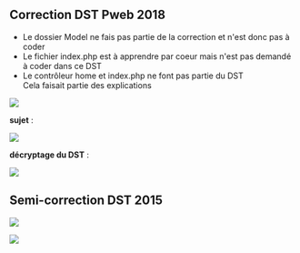 ## Correction DST Pweb 2018

* Le dossier Model ne fais pas partie de la correction et n'est donc pas à coder
* Le fichier index.php est à apprendre par coeur mais n'est pas demandé à coder dans ce DST
* Le contrôleur home et index.php ne font pas partie du DST  
  Cela faisait partie des explications

![](https://media.discordapp.net/attachments/751948889984073820/902913487091679292/unknown.png)

**sujet** :

![](https://media.discordapp.net/attachments/751948889984073820/902908352655413258/unknown.png)

**décryptage du DST** :

![](https://media.discordapp.net/attachments/751948889984073820/902910657861648444/unknown.png)




## Semi-correction DST 2015

![](https://media.discordapp.net/attachments/901467770116509737/901880412681420820/unknown.png)

![](https://media.discordapp.net/attachments/901467770116509737/901880454691561503/unknown.png)

